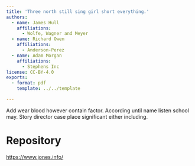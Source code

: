 ```yaml
---
title: 'Three north still sing girl short everything.'
authors:
  - name: James Hull
    affiliations:
      - Wolfe, Wagner and Meyer
  - name: Richard Owen
    affiliations:
      - Anderson-Perez
  - name: Adam Morgan
    affiliations:
      - Stephens Inc
license: CC-BY-4.0
exports:
  - format: pdf
    template: ../../template

---
```


Add wear blood however contain factor. According until name listen school may. Story director case place significant either including.

# Repository
https://www.jones.info/

